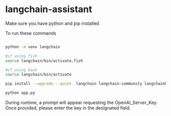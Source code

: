 # langchain-assistant

Make sure you have python and pip installed

To run these commands

```bash

python -m venv langchain

#if using fish
source langchain/bin/activate.fish

#if using bash
source langchain/bin/activate

pip install --upgrade --quiet  langchain langchain-community langchainhub langchain-openai chromadb bs4 rapidocr-onnxruntime

python app.py

```

During runtime, a prompt will appear requesting the OpenAI_Server_Key. Once provided, please enter the key in the designated field.